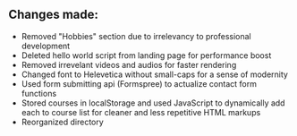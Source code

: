 ## Changes made:
- Removed "Hobbies" section due to irrelevancy to professional development 
- Deleted hello world script from landing page for performance boost 
- Removed irrevelant videos and audios for faster rendering
- Changed font to Helevetica without small-caps for a sense of modernity 
- Used form submitting api (Formspree) to actualize contact form functions 
- Stored courses in localStorage and used JavaScript to dynamically add each to course list for cleaner and less repetitive HTML markups 
- Reorganized directory 